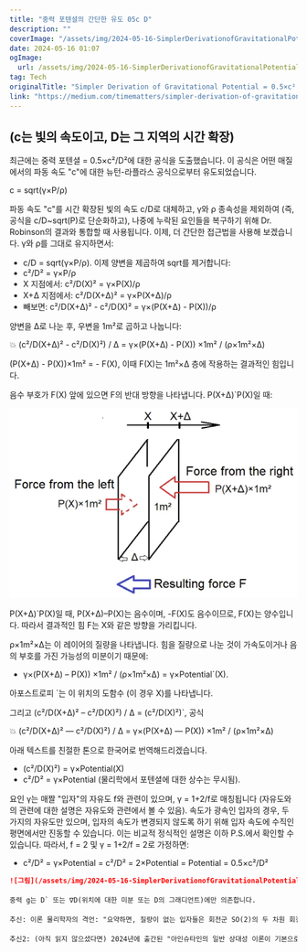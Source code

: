```yaml
---
title: "중력 포텐셜의 간단한 유도 05c D"
description: ""
coverImage: "/assets/img/2024-05-16-SimplerDerivationofGravitationalPotential05cD_0.png"
date: 2024-05-16 01:07
ogImage: 
  url: /assets/img/2024-05-16-SimplerDerivationofGravitationalPotential05cD_0.png
tag: Tech
originalTitle: "Simpler Derivation of Gravitational Potential = 0.5×c² D²"
link: "https://medium.com/timematters/simpler-derivation-of-gravitational-potential-0-5-c%C2%B2-d%C2%B2-26b8dced19da"
---
```



## (c는 빛의 속도이고, D는 그 지역의 시간 확장)

최근에는 중력 포텐셜 = 0.5×c²/D²에 대한 공식을 도출했습니다. 이 공식은 어떤 매질에서의 파동 속도 "c"에 대한 뉴턴-라플라스 공식으로부터 유도되었습니다.

c = sqrt(γ×P/ρ)

파동 속도 "c"를 시간 확장된 빛의 속도 c/D로 대체하고, γ와 ρ 종속성을 제외하여 (즉, 공식을 c/D~sqrt(P)로 단순화하고), 나중에 누락된 요인들을 복구하기 위해 Dr. Robinson의 결과와 통합할 때 사용됩니다. 이제, 더 간단한 접근법을 사용해 보겠습니다. γ와 ρ를 그대로 유지하면서:



- c/D = sqrt(γ×P/ρ). 이제 양변을 제곱하여 sqrt를 제거합니다:
- c²/D² = γ×P/ρ
- X 지점에서: c²/D(X)² = γ×P(X)/ρ
- X+Δ 지점에서: c²/D(X+Δ)² = γ×P(X+Δ)/ρ
- 빼보면: c²/D(X+Δ)² - c²/D(X)² = γ×(P(X+Δ) - P(X))/ρ

양변을 Δ로 나눈 후, 우변을 1m²로 곱하고 나눕니다:

💥 (c²/D(X+Δ)² - c²/D(X)²) / Δ = γ×(P(X+Δ) - P(X)) ×1m² / (ρ×1m²×Δ)

(P(X+Δ) - P(X))×1m² = - F(X), 이때 F(X)는 1m²×Δ 층에 작용하는 결과적인 힘입니다.



음수 부호가 F(X) 앞에 있으면 F의 반대 방향을 나타냅니다. P(X+Δ)`P(X)일 때:

![image](/assets/img/2024-05-16-SimplerDerivationofGravitationalPotential05cD_0.png)

P(X+Δ)`P(X)일 때, P(X+Δ)–P(X)는 음수이며, -F(X)도 음수이므로, F(X)는 양수입니다. 따라서 결과적인 힘 F는 X와 같은 방향을 가리킵니다.

ρ×1m²×Δ는 이 레이어의 질량을 나타냅니다. 힘을 질량으로 나눈 것이 가속도이거나 음의 부호를 가진 가능성의 미분이기 때문에:



- γ×(P(X+Δ) – P(X)) ×1m² / (ρ×1m²×Δ) = γ×Potential`(X).

아포스트로피 `는 이 위치의 도함수 (이 경우 X)를 나타냅니다.

그리고 (c²/D(X+Δ)² – c²/D(X)²) / Δ = (c²/D(X)²)`, 공식

💥 (c²/D(X+Δ)² — c²/D(X)²) / Δ = γ×(P(X+Δ) — P(X)) ×1m² / (ρ×1m²×Δ)



아래 텍스트를 친절한 톤으로 한국어로 번역해드리겠습니다.

- (c²/D(X)²) = γ×Potential(X)
- c²/D² = γ×Potential (물리학에서 포텐셜에 대한 상수는 무시됨).

요인 γ는 매짤 "입자"의 자유도 f와 관련이 있으며, γ = 1+2/f로 매칭됩니다 (자유도와의 관련에 대한 설명은 자유도와 관련에서 볼 수 있음). 속도가 광속인 입자의 경우, 두 가지의 자유도만 있으며, 입자의 속도가 변경되지 않도록 하기 위해 입자 속도에 수직인 평면에서만 진동할 수 있습니다. 이는 비교적 정식적인 설명은 이하 P.S.에서 확인할 수 있습니다. 따라서, f = 2 및 γ = 1+2/f = 2로 가정하면:

- c²/D² = γ×Potential = c²/D² = 2×Potential = Potential = 0.5×c²/D²



```markdown
![그림](/assets/img/2024-05-16-SimplerDerivationofGravitationalPotential05cD_1.png)

중력 g는 D` 또는 ∇D(위치에 대한 미분 또는 D의 그래디언트)에만 의존합니다.

추신: 이론 물리학자의 격언: "요약하면, 질량이 없는 입자들은 회전군 SO(2)의 두 차원 회전 군을 나타내는 스핀 상태만을 가지기 때문에 자유도가 두 개뿐이죠. 이 회전 군은 Abel적입니다..."

추신2: (아직 읽지 않으셨다면) 2024년에 출간된 "아인슈타인의 일반 상대성 이론이 기본으로"의 시간 이완 D = exp(G×M/(R×c²))의 거리 R로부터의 질량 M을 삭제합니다. 물리학에서 "사건 지평선"을 제거합니다.
```